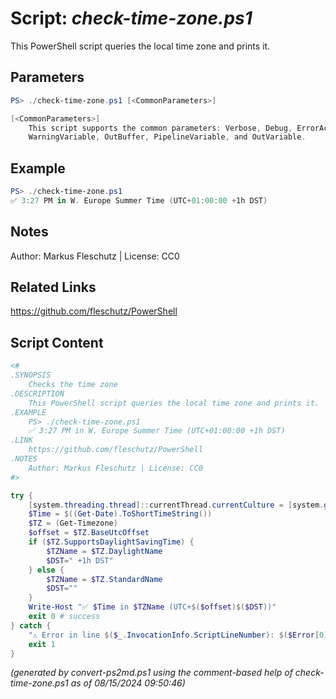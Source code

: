 Script: *check-time-zone.ps1*
========================

This PowerShell script queries the local time zone and prints it.

Parameters
----------
```powershell
PS> ./check-time-zone.ps1 [<CommonParameters>]

[<CommonParameters>]
    This script supports the common parameters: Verbose, Debug, ErrorAction, ErrorVariable, WarningAction, 
    WarningVariable, OutBuffer, PipelineVariable, and OutVariable.
```

Example
-------
```powershell
PS> ./check-time-zone.ps1
✅ 3:27 PM in W. Europe Summer Time (UTC+01:00:00 +1h DST)

```

Notes
-----
Author: Markus Fleschutz | License: CC0

Related Links
-------------
https://github.com/fleschutz/PowerShell

Script Content
--------------
```powershell
<#
.SYNOPSIS
	Checks the time zone
.DESCRIPTION
	This PowerShell script queries the local time zone and prints it.
.EXAMPLE
	PS> ./check-time-zone.ps1
	✅ 3:27 PM in W. Europe Summer Time (UTC+01:00:00 +1h DST)
.LINK
	https://github.com/fleschutz/PowerShell
.NOTES
	Author: Markus Fleschutz | License: CC0
#>

try {
	[system.threading.thread]::currentThread.currentCulture = [system.globalization.cultureInfo]"en-US"
	$Time = $((Get-Date).ToShortTimeString())
	$TZ = (Get-Timezone)
	$offset = $TZ.BaseUtcOffset
	if ($TZ.SupportsDaylightSavingTime) {
		$TZName = $TZ.DaylightName
		$DST=" +1h DST"
	} else {
		$TZName = $TZ.StandardName
		$DST=""
	}
	Write-Host "✅ $Time in $TZName (UTC+$($offset)$($DST))"
	exit 0 # success
} catch {
	"⚠️ Error in line $($_.InvocationInfo.ScriptLineNumber): $($Error[0])"
	exit 1
}
```

*(generated by convert-ps2md.ps1 using the comment-based help of check-time-zone.ps1 as of 08/15/2024 09:50:46)*
